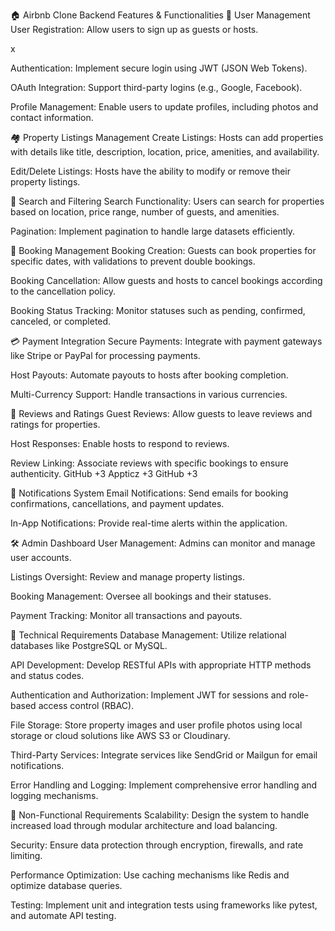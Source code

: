 🏠 Airbnb Clone Backend Features & Functionalities
🔐 User Management
User Registration: Allow users to sign up as guests or hosts.

x 

Authentication: Implement secure login using JWT (JSON Web Tokens).

OAuth Integration: Support third-party logins (e.g., Google, Facebook).

Profile Management: Enable users to update profiles, including photos and contact information.

🏘️ Property Listings Management
Create Listings: Hosts can add properties with details like title, description, location, price, amenities, and availability.

Edit/Delete Listings: Hosts have the ability to modify or remove their property listings.

🔎 Search and Filtering
Search Functionality: Users can search for properties based on location, price range, number of guests, and amenities.

Pagination: Implement pagination to handle large datasets efficiently.

📅 Booking Management
Booking Creation: Guests can book properties for specific dates, with validations to prevent double bookings.

Booking Cancellation: Allow guests and hosts to cancel bookings according to the cancellation policy.

Booking Status Tracking: Monitor statuses such as pending, confirmed, canceled, or completed.

💳 Payment Integration
Secure Payments: Integrate with payment gateways like Stripe or PayPal for processing payments.

Host Payouts: Automate payouts to hosts after booking completion.

Multi-Currency Support: Handle transactions in various currencies.

🌟 Reviews and Ratings
Guest Reviews: Allow guests to leave reviews and ratings for properties.

Host Responses: Enable hosts to respond to reviews.

Review Linking: Associate reviews with specific bookings to ensure authenticity.
GitHub
+3
Appticz
+3
GitHub
+3

🔔 Notifications System
Email Notifications: Send emails for booking confirmations, cancellations, and payment updates.

In-App Notifications: Provide real-time alerts within the application.

🛠️ Admin Dashboard
User Management: Admins can monitor and manage user accounts.

Listings Oversight: Review and manage property listings.

Booking Management: Oversee all bookings and their statuses.

Payment Tracking: Monitor all transactions and payouts.

🧰 Technical Requirements
Database Management: Utilize relational databases like PostgreSQL or MySQL.

API Development: Develop RESTful APIs with appropriate HTTP methods and status codes.

Authentication and Authorization: Implement JWT for sessions and role-based access control (RBAC).

File Storage: Store property images and user profile photos using local storage or cloud solutions like AWS S3 or Cloudinary.

Third-Party Services: Integrate services like SendGrid or Mailgun for email notifications.

Error Handling and Logging: Implement comprehensive error handling and logging mechanisms.

🚀 Non-Functional Requirements
Scalability: Design the system to handle increased load through modular architecture and load balancing.

Security: Ensure data protection through encryption, firewalls, and rate limiting.

Performance Optimization: Use caching mechanisms like Redis and optimize database queries.

Testing: Implement unit and integration tests using frameworks like pytest, and automate API testing.

